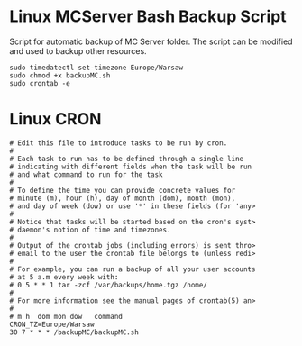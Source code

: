 # Linux MCServer Bash Backup Script
Script for automatic backup of MC Server folder. The script can be modified and used to backup other resources.

```
sudo timedatectl set-timezone Europe/Warsaw
sudo chmod +x backupMC.sh
sudo crontab -e
```

# Linux CRON
```
# Edit this file to introduce tasks to be run by cron.
#
# Each task to run has to be defined through a single line
# indicating with different fields when the task will be run
# and what command to run for the task
#
# To define the time you can provide concrete values for
# minute (m), hour (h), day of month (dom), month (mon),
# and day of week (dow) or use '*' in these fields (for 'any>
#
# Notice that tasks will be started based on the cron's syst>
# daemon's notion of time and timezones.
#
# Output of the crontab jobs (including errors) is sent thro>
# email to the user the crontab file belongs to (unless redi>
#
# For example, you can run a backup of all your user accounts
# at 5 a.m every week with:
# 0 5 * * 1 tar -zcf /var/backups/home.tgz /home/
#
# For more information see the manual pages of crontab(5) an>
#
# m h  dom mon dow   command
CRON_TZ=Europe/Warsaw
30 7 * * * /backupMC/backupMC.sh

```
